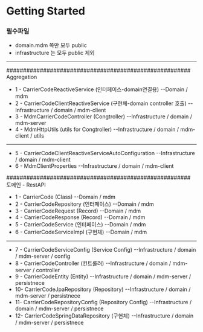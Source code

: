 # Getting Started

### 필수파일
- domain.mdm 쪽만 모두 public
- infrastructure 는 모두 public 제외
---

####################################################### Aggregation
- 1 - CarrierCodeReactiveService        (인터페이스-domain연결용)           --Domain / mdm
- 2 - CarrierCodeClientReactiveService  (구현체-domain controller 호출)    --Infrastructure / domain / mdm-client
- 3 - MdmCarrierCodeController          (Congtroller)                    --Infrastructure / domain / mdm-server
- 4 - MdmHttpUtils                      (utils for Congtroller)          --Infrastructure / domain / mdm-client / utils
- ---
- 5 - CarrierCodeClientReactiveServiceAutoConfiguration                  --Infrastructure / domain / mdm-client
- 6 - MdmClientProperties                                                --Infrastructure / domain / mdm-client





#######################################################  도메인 - RestAPI

- 1 - CarrierCode                     (Class)       --Domain / mdm
- 2 - CarrierCodeRepository           (인터페이스)    --Domain / mdm
- 3 - CarrierCodeRequest              (Record)      --Domain / mdm
- 4 - CarrierCodeResponse             (Record)      --Domain / mdm
- 5 - CarrierCodeService              (인터페이스)    --Domain / mdm
- 6 - CarrierCodeServiceImpl          (구현체)       --Domain / mdm
- ---
- 7 - CarrierCodeServiceConfig        (Service Config)     --Infrastructure / domain / mdm-server / config
- 8 - CarrierCodeController           (컨트롤러)             --Infrastructure / domain / mdm-server / controller
- 9 - CarrierCodeEntity               (Entity)             --Infrastructure / domain / mdm-server / persistnece
- 10- CarrierCodeJpaRepository        (Repository)         --Infrastructure / domain / mdm-server / persistnece
- 11- CarrierCodeRepositoryConfig     (Repository Config)  --Infrastructure / domain / mdm-server / persistnece
- 12- CarrierCodeSpringDataRepository (구현체)              --Infrastructure / domain / mdm-server / persistnece





